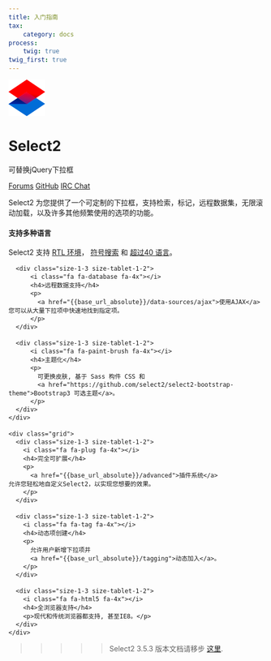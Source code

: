 ```yaml
---
title: 入门指南
tax:
    category: docs
process:
    twig: true
twig_first: true
---
```


![Select2 logo](/images/logo.png)

# Select2

可替换jQuery下拉框

<div class="s2-docs-featurette">
    <a class="button" href="https://forums.select2.org">Forums</a>
    <a class="button" href="https://github.com/select2/select2">GitHub</a>
    <a class="button" href="https://webchat.freenode.net/?channels=select2">IRC Chat</a>
</div>

Select2 为您提供了一个可定制的下拉框，支持检索，标记，远程数据集，无限滚动加载，以及许多其他频繁使用的选项的功能。

<div class="s2-docs-featurette">
    <div class="grid">
      <div class="size-1-3 size-tablet-1-2">
          <i class="fa fa-language fa-4x"></i>
          <h4>支持多种语言</h4>
          <p>
            Select2 支持
            <a href="{{base_url_absolute}}/i18n#rtl-support">RTL 环境</a>，
            <a href="{{base_url_absolute}}/i18n#diacritics">符号搜索</a> 和
            <a href="{{base_url_absolute}}/i18n#">超过40 语言</a>。
          </p>
      </div>

      <div class="size-1-3 size-tablet-1-2">
          <i class="fa fa-database fa-4x"></i>
          <h4>远程数据支持</h4>
          <p>
            <a href="{{base_url_absolute}}/data-sources/ajax">使用AJAX</a> 您可以从大量下拉项中快速地找到指定项。
          </p>
      </div>

      <div class="size-1-3 size-tablet-1-2">
          <i class="fa fa-paint-brush fa-4x"></i>
          <h4>主题化</h4>
          <p>
            可更换皮肤, 基于 Sass 构件 CSS 和 
            <a href="https://github.com/select2/select2-bootstrap-theme">Bootstrap3 可选主题</a>。
          </p>
      </div>
    </div>

    <div class="grid">
      <div class="size-1-3 size-tablet-1-2">
        <i class="fa fa-plug fa-4x"></i>
        <h4>完全可扩展</h4>
        <p>
          <a href="{{base_url_absolute}}/advanced">插件系统</a>
    允许您轻松地自定义Select2，以实现您想要的效果。
        </p>
      </div>

      <div class="size-1-3 size-tablet-1-2">
        <i class="fa fa-tag fa-4x"></i>
        <h4>动态项创建</h4>
        <p>
          允许用户新增下拉项并
          <a href="{{base_url_absolute}}/tagging">动态加入</a>。
        </p>
      </div>

      <div class="size-1-3 size-tablet-1-2">
        <i class="fa fa-html5 fa-4x"></i>
        <h4>全浏览器支持</h4>
        <p>现代和传统浏览器都支持, 甚至IE8。</p>
      </div>
    </div>
</div>

>>>>> <p style="text-align: left;">Select2 3.5.3 版本文档请移步 <a href="http://select2.github.io/select2/">这里</a>.</p>
